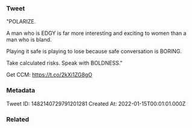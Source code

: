 ### Tweet
"POLARIZE.

A man who is EDGY is far more interesting and exciting to women than a man who is bland.

Playing it safe is playing to lose because safe conversation is BORING.

Take calculated risks. Speak with BOLDNESS."

Get CCM: https://t.co/2kXi1ZG8gO

### Metadata
Tweet ID: 1482140729791201281
Created At: 2022-01-15T00:01:01.000Z

### Related

